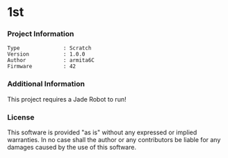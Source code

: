 1st
================



### Project Information
```
Type              : Scratch
Version           : 1.0.0
Author            : armita6C
Firmware          : 42
```

### Additional Information
This project requires a Jade Robot to run!

### License
This software is provided "as is" without any expressed or implied warranties.  In no case shall the author or any contributors be liable for any damages caused by the use of this software.

